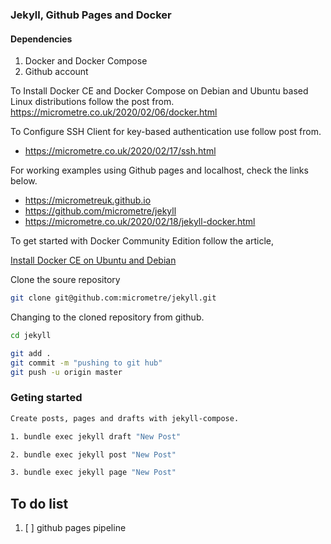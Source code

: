 ###  Jekyll, Github Pages and Docker 

#### Dependencies 

1. Docker and Docker Compose
2. Github account


To Install Docker CE and Docker Compose on Debian and Ubuntu based Linux distributions follow the post from. https://micrometre.co.uk/2020/02/06/docker.html

To Configure SSH Client for  key-based authentication use  follow post from.
- https://micrometre.co.uk/2020/02/17/ssh.html

For working examples using Github pages and localhost, check the links below. 
- https://micrometreuk.github.io    
- https://github.com/micrometre/jekyll
- https://micrometre.co.uk/2020/02/18/jekyll-docker.html

To get started with Docker Community Edition  follow the article, 

<a href= "https://micrometre.co.uk/2020/02/06/docker.html" target="_blank">Install Docker CE on Ubuntu and Debian</a> 


Clone the soure repository

```bash
git clone git@github.com:micrometre/jekyll.git
```

Changing to the cloned repository from github.

```bash
cd jekyll
```
```bash
git add .
git commit -m "pushing to git hub"
git push -u origin master	
```

### Geting started 

```bash
Create posts, pages and drafts with jekyll-compose.

1. bundle exec jekyll draft "New Post"     

2. bundle exec jekyll post "New Post"     

3. bundle exec jekyll page "New Post"     
```

## To do list

1. [ ] github pages pipeline
